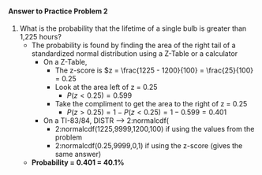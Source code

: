 #### Answer to Practice Problem 2
1. What is the probability that the lifetime of a single bulb is greater than 1,225 hours?
    * The probability is found by finding the area of the right tail of a standardized normal distribution using a Z-Table or a calculator
        * On a Z-Table,
            * The z-score is $z = \frac{1225 - 1200}{100} = \frac{25}{100} = 0.25
            * Look at the area left of z = 0.25
                * $P(z < 0.25) = 0.599$
            * Take the compliment to get the area to the right of z = 0.25
                * $P(z > 0.25) = 1 - P(z < 0.25) = 1 - 0.599 = 0.401$
        * On a TI-83/84, DISTR --> 2:normalcdf(
            * 2:normalcdf(1225,9999,1200,100) if using the values from the problem
            * 2:normalcdf(0.25,9999,0,1) if using the z-score (gives the same answer)
    * __Probability = 0.401 = 40.1\%__